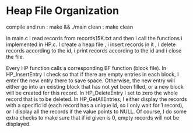 # Heap File Organization

compile and run : make && ./main
clean : make clean

In main.c i read records from records15K.txt and then i call the functions i implemented in HP.c.
I create a heap file , i insert records in it , i delete records according to the id, i print records according to the id and i close the file.

Every HP function calls a corresponding BF function (block file).
In HP_InsertEntry I check so that if there are empty entries in each block, I enter the new entry there to save space. Otherwise, the new entry will either go into an existing block that has not yet been filled, or a new block will be created for this record. In HP_DeleteEntry I set to zero the whole record that is to be deleted.
In HP_GetAllEntries, I either display the records with a specific id (each record has a unique id, so I only wait for 1 record), or I display all the records if the value points to NULL. Of course, I do some extra checks to make sure that if id given is 0, empty records will not be displayed.
